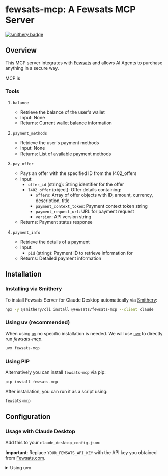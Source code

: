 # fewsats-mcp: A Fewsats MCP Server

[![smithery badge](https://smithery.ai/badge/@Fewsats/fewsats-mcp)](https://smithery.ai/server/@Fewsats/fewsats-mcp)

## Overview

This MCP server integrates with [Fewsats](https://fewsats.com) and allows AI Agents to purchase anything in a secure way.

MCP is


### Tools

1. `balance`
   - Retrieve the balance of the user's wallet
   - Input: None
   - Returns: Current wallet balance information

2. `payment_methods`
   - Retrieve the user's payment methods
   - Input: None
   - Returns: List of available payment methods

3. `pay_offer`
   - Pays an offer with the specified ID from the l402_offers
   - Input:
     - `offer_id` (string): String identifier for the offer
     - `l402_offer` (object): Offer details containing:
       - `offers`: Array of offer objects with ID, amount, currency, description, title
       - `payment_context_token`: Payment context token string
       - `payment_request_url`: URL for payment request
       - `version`: API version string
   - Returns: Payment status response

4. `payment_info`
   - Retrieve the details of a payment
   - Input:
     - `pid` (string): Payment ID to retrieve information for
   - Returns: Detailed payment information


## Installation

### Installing via Smithery

To install Fewsats Server for Claude Desktop automatically via [Smithery](https://smithery.ai/server/@Fewsats/fewsats-mcp):

```bash
npx -y @smithery/cli install @Fewsats/fewsats-mcp --client claude
```

### Using uv (recommended)

When using [`uv`](https://docs.astral.sh/uv/) no specific installation is needed. We will
use [`uvx`](https://docs.astral.sh/uv/guides/tools/) to directly run *fewsats-mcp*.

```bash
uvx fewsats-mcp
```

### Using PIP

Alternatively you can install `fewsats-mcp` via pip:

```bash
pip install fewsats-mcp
```

After installation, you can run it as a script using:

```bash
fewsats-mcp
```

## Configuration

### Usage with Claude Desktop

Add this to your `claude_desktop_config.json`:

**Important**: Replace `YOUR_FEWSATS_API_KEY` with the API key you obtained from [Fewsats.com](https://fewsats.com/).

<details>
<summary>Using uvx</summary>

```json
"mcpServers": {
  "Fewsats Server": {
    "command": "uvx",
    "args": ["fewsats-mcp"],
    "env": {
      "FEWSATS_API_KEY": "YOUR_FEWSATS_API_KEY"
    }
  }
}
```
</details>
